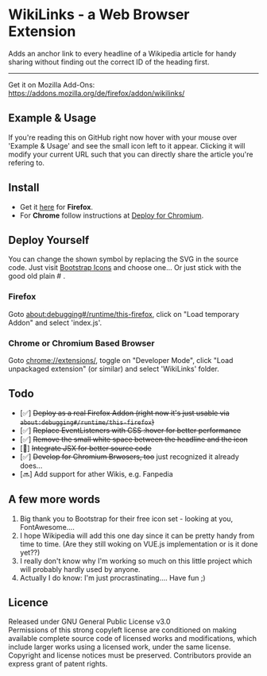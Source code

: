 # WikiLinks - a Web Browser Extension

Adds an anchor link to every headline of a Wikipedia article for handy sharing without finding out the correct ID of the heading first.

<hr>
Get it on Mozilla Add-Ons: <a href="https://addons.mozilla.org/de/firefox/addon/wikilinks/">https://addons.mozilla.org/de/firefox/addon/wikilinks/</a>

## Example & Usage

If you're reading this on GitHub right now hover with your mouse over 'Example & Usage' and see the small icon left to it appear.
Clicking it will modify your current URL such that you can directly share the article you're refering to.

## Install

-   Get it <a href="https://addons.mozilla.org/de/firefox/addon/wikilinks/">here</a> for <b>Firefox</b>.
-   For <b>Chrome</b> follow instructions at <a href="#Chrome_or_Chromium_Based_Browser">Deploy for Chromium</a>.

## Deploy Yourself

You can change the shown symbol by replacing the SVG in the source code. Just visit <a href="https://icons.getbootstrap.com/">Bootstrap Icons</a> and choose one... Or just stick with the good old plain # .

### Firefox

Goto <a href="about:debugging#/runtime/this-firefox">about:debugging#/runtime/this-firefox</a>, click on "Load temporary Addon" and select 'index.js'.

### Chrome or Chromium Based Browser

Goto <a href="chrome://extensions/">chrome://extensions/</a>, toggle on "Developer Mode", click "Load unpackaged extension" (or similar) and select 'WikiLinks' folder.

## Todo

-   [✅] ~~Deploy as a real Firefox Addon (right now it's just usable via `about:debugging#/runtime/this-firefox`)~~
-   [✅] ~~Replace EventListeners with CSS :hover for better performance~~
-   [✅] ~~Remove the small white space between the headline and the icon~~
-   [💨] ~~Integrate JSX for better source code~~
-   [✅] ~~Develop for Chromium Brwosers, too~~ just recognized it already does...
-   [🔜] Add support for ather Wikis, e.g. Fanpedia

## A few more words

1. Big thank you to Bootstrap for their free icon set - looking at you, FontAwesome....
2. I hope Wikipedia will add this one day since it can be pretty handy from time to time. (Are they still woking on VUE.js implementation or is it done yet??)
3. I really don't know why I'm working so much on this little project which will probably hardly used by anyone.
4. Actually I do know: I'm just procrastinating.... Have fun ;)

## Licence

Released under GNU General Public License v3.0
</br>
Permissions of this strong copyleft license are conditioned on making available complete source code of licensed works and modifications, which include larger works using a licensed work, under the same license. Copyright and license notices must be preserved. Contributors provide an express grant of patent rights.

